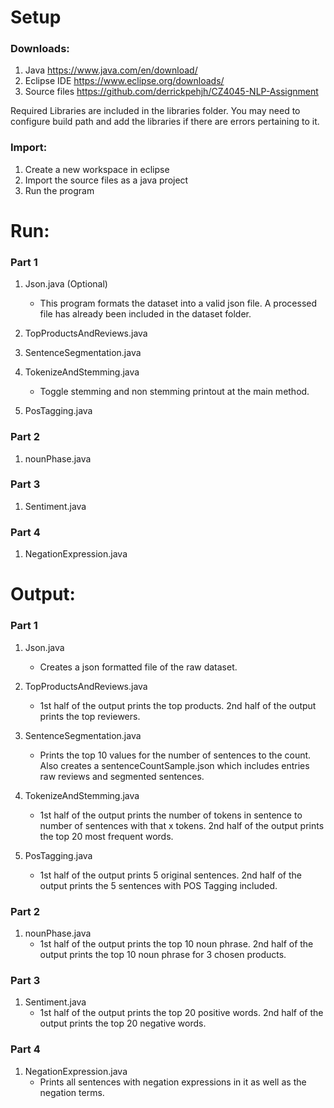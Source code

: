 # Setup

### Downloads:
1) Java https://www.java.com/en/download/
2) Eclipse IDE https://www.eclipse.org/downloads/
3) Source files https://github.com/derrickpehjh/CZ4045-NLP-Assignment

Required Libraries are included in the libraries folder. You may need to configure build path and add the libraries if there are errors pertaining to it.

### Import:
1) Create a new workspace in eclipse
2) Import the source files as a java project
3) Run the program

# Run:
### Part 1
1) Json.java (Optional)
    - This program formats the dataset into a valid json file. A processed file has already been included in the dataset folder.
  
2) TopProductsAndReviews.java

3) SentenceSegmentation.java

4) TokenizeAndStemming.java
    - Toggle stemming and non stemming printout at the main method.
  
5) PosTagging.java

### Part 2
1) nounPhase.java

### Part 3
1) Sentiment.java

### Part 4
1) NegationExpression.java

# Output:
### Part 1
1) Json.java
    - Creates a json formatted file of the raw dataset.
  
2) TopProductsAndReviews.java
    - 1st half of the output prints the top products. 2nd half of the output prints the top reviewers.
  
3) SentenceSegmentation.java
    - Prints the top 10 values for the number of sentences to the count. Also creates a sentenceCountSample.json which includes entries raw reviews and segmented sentences.
  
4) TokenizeAndStemming.java
    - 1st half of the output prints the number of tokens in sentence to number of sentences with that x tokens. 2nd half of the output prints the top 20 most frequent words.
  
5) PosTagging.java
    - 1st half of the output prints 5 original sentences. 2nd half of the output prints the 5 sentences with POS Tagging included.

### Part 2
1) nounPhase.java
    - 1st half of the output prints the top 10 noun phrase. 2nd half of the output prints the top 10 noun phrase for 3 chosen products.

### Part 3
1) Sentiment.java
    - 1st half of the output prints the top 20 positive words. 2nd half of the output prints the top 20 negative words.

### Part 4
1) NegationExpression.java
    - Prints all sentences with negation expressions in it as well as the negation terms.
